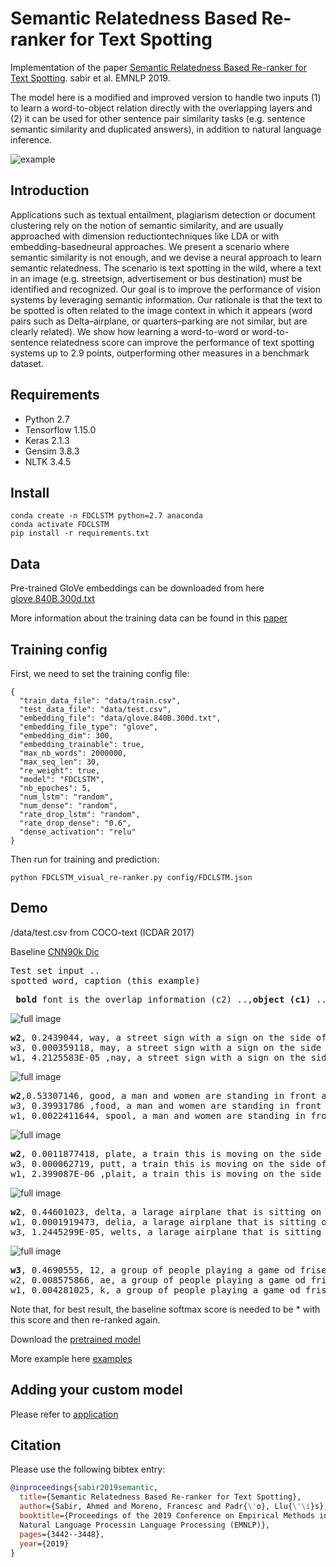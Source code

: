 # Semantic Relatedness Based Re-ranker for Text Spotting

Implementation of the paper [Semantic Relatedness Based Re-ranker for Text Spotting](https://arxiv.org/pdf/1909.07950.pdf). sabir et al. EMNLP 2019.

The model here is a modified and improved version to handle two inputs (1) to learn a word-to-object relation directly with the overlapping layers and (2) it can be used for other sentence pair similarity tasks (e.g. sentence semantic similarity and duplicated answers), in addition to natural language inference.

![example](Figure-1.jpg)


## Introduction 
Applications  such  as  textual  entailment,  plagiarism detection or document clustering rely on the notion of semantic similarity,  and are usually approached with dimension reductiontechniques like LDA or with embedding-basedneural  approaches. We  present  a  scenario where semantic similarity is not enough, and we devise a neural approach to learn semantic relatedness. The scenario is text spotting in the wild, where a text in an image (e.g. streetsign,  advertisement  or  bus  destination)  must be  identified  and  recognized.   Our  goal  is  to improve the performance of vision systems by leveraging  semantic  information.   Our  rationale is that the text to be spotted is often related to the image context in which it appears (word pairs such as Delta–airplane, or quarters–parking are not similar, but are clearly related). We show how learning a word-to-word or word-to-sentence relatedness score can improve the performance of text spotting systems up to 2.9 points, outperforming other measures in a benchmark dataset.

## Requirements

- Python 2.7
- Tensorflow 1.15.0
- Keras 2.1.3
- Gensim 3.8.3
- NLTK 3.4.5

## Install 
```
conda create -n FDCLSTM python=2.7 anaconda
conda activate FDCLSTM
pip install -r requirements.txt
```
## Data
Pre-trained GloVe embeddings can be downloaded from here [glove.840B.300d.txt](http://nlp.stanford.edu/projects/glove/) 

More information about the training data can be found in this [paper](https://github.com/ahmedssabir/dataset)
 

## Training config 
First, we need to set the training config file:

```
{
  "train_data_file": "data/train.csv",
  "test_data_file": "data/test.csv",
  "embedding_file": "data/glove.840B.300d.txt",
  "embedding_file_type": "glove",
  "embedding_dim": 300,
  "embedding_trainable": true,
  "max_nb_words": 2000000,
  "max_seq_len": 30, 
  "re_weight": true,
  "model": "FDCLSTM",
  "nb_epoches": 5,
  "num_lstm": "random",
  "num_dense": "random",
  "rate_drop_lstm": "random",
  "rate_drop_dense": "0.6",
  "dense_activation": "relu"
}
```

Then run for training and prediction:
```
python FDCLSTM_visual_re-ranker.py config/FDCLSTM.json
```

## Demo 

/data/test.csv from COCO-text (ICDAR 2017)

Baseline [CNN90k Dic](https://www.robots.ox.ac.uk/~vgg/research/text/) 

<pre>
Test set input .. 
spotted word, caption (this example)  
</pre>

<pre>
 <b>bold</b> font is the overlap information (c2) ..,<b>object (c1)</b> ... <b>caption (c3)</b> 
</pre>

![full image](way.jpg)

<pre>
<b>w2</b>, 0.2439044, way, a street sign with a sign on the side of it 
w3, 0.000359118, may, a street sign with a sign on the side of it  
w1, 4.2125583E-05 ,nay, a street sign with a sign on the side of it 
</pre>

![full image](good.jpg)
<pre>
<b>w2</b>,0.53307146, good, a man and women are standing in front a bus 
w3, 0.39931786 ,food, a man and women are standing in front a bus 
w1, 0.0022411644, spool, a man and women are standing in front a bus 
</pre>


![full image](moving.jpg)
<pre>
<b>w2</b>, 0.0011877418, plate, a train this is moving on the side of a road   
w3, 0.000062719, putt, a train this is moving on the side of a road  
w1, 2.399087E-06 ,plait, a train this is moving on the side of a road   
</pre>

![full image](delta.jpg)
<pre>
<b>w2</b>, 0.44601023, delta, a larage airplane that is sitting on a runway 
w1, 0.0001919473, delia, a larage airplane that is sitting on a runway 
w3, 1.2445299E-05, welts, a larage airplane that is sitting on a runway 
</pre>

![full image](12.jpg)
<pre>
<b>w3</b>, 0.4690555, 12, a group of people playing a game od frisebee 
w2, 0.008575866, ae, a group of people playing a game od frisebee
w1, 0.004281025, k, a group of people playing a game od frisebee
</pre>

Note that, for best result, the baseline softmax score is needed to be * with this score and then re-ranked again.

Download the [pretrained model](https://www.dropbox.com/s/kyhlkvtku5rs4y1/model_FDCLSTM_2021-05-22.h5?dl=0) 

More example here [examples](examples/README.md) 

## Adding your custom model

Please refer to [application ](https://github.com/ahmedssabir/Semantic-Relatedness-Based-Re-ranker-for-Text-Spotting-/tree/main/application) 

 
## Citation

Please use the following bibtex entry:
```bibtex
@inproceedings{sabir2019semantic,
  title={Semantic Relatedness Based Re-ranker for Text Spotting},
  author={Sabir, Ahmed and Moreno, Francesc and Padr{\'o}, Llu{\'\i}s},
  booktitle={Proceedings of the 2019 Conference on Empirical Methods in 
  Natural Language Processin Language Processing (EMNLP)},
  pages={3442--3448},
  year={2019}
}
```
